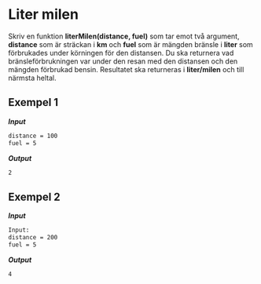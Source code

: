 # Liter milen

Skriv en funktion **literMilen(distance, fuel)** som tar emot två argument, **distance** som är sträckan i **km** och **fuel** som är mängden bränsle i **liter** som förbrukades under körningen för den distansen. Du ska returnera vad bränsleförbrukningen var under den resan med den distansen och den mängden förbrukad bensin. Resultatet ska returneras i **liter/milen** och till närmsta heltal.

## Exempel 1

**_Input_**

```bash
distance = 100
fuel = 5
```

**_Output_**

```bash
2
```

## Exempel 2

**_Input_**

```bash
Input:
distance = 200
fuel = 5
```

**_Output_**

```bash
4
```
